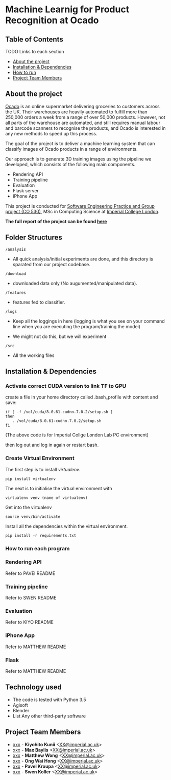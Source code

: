 # Machine Learnig for Product Recognition at Ocado

## Table of Contents

TODO Links to each section 

* [About the project](#about)
* [Installation & Dependencies](#release-types)
* [How to run](#building-nodejs)
* [Project Team Members](#project-team-members)

<!-- ## Another paragraph <a name="about"></a> -->

## About the project <a name="paragraph2"></a>

[Ocado](https://www.ocado.com) is an online supermarket delivering groceries to customers across the UK. Their warehouses are heavily automated to fulfill more than 250,000 orders a week from a range of over 50,000 products. However, not all parts of the warehouse are automated, and still requires manual labour and barcode scanners to recognise the products, and Ocado is interested in any new methods to speed up this process. 

The goal of the project is to deliver a machine learning system that can classify images of Ocado products in a range of environments.

Our approach is to generate 3D training images using the pipeline we developed, which consists of the following main components.

- Rendering API 
- Training pipeline
- Evaluation
- Flask server
- iPhone App

This project is conducted for  [Software Engineering Practice and Group project (CO 530)](http://www.imperial.ac.uk/computing/current-students/courses/530/), MSc in Computing Science at [Imperial College London](http://www.imperial.ac.uk/computing/).

**The full report of the project can be found [here](XX)**

## Folder Structures


`/analysis`

- All quick analysis/initial experiments are done, and this directory is sparated from our project codebase.


`/download`

- downloaded data only (No augumented/manipulated data).

`/features`

- features fed to classifier.

`/logs`

- Keep all the loggings in here (logging is what you see on your command line when you are executing the program/training the model)

- We might not do this, but we will experiment

`/src`

- All the working files


## Installation & Dependencies

### Activate correct CUDA version to link TF to GPU
create a file in your home directory called .bash_profile with content and save:

```
if [ -f /vol/cuda/8.0.61-cudnn.7.0.2/setup.sh ]
then
   . /vol/cuda/8.0.61-cudnn.7.0.2/setup.sh
fi
```
(The above code is for Imperial Collge London Lab PC environment)


then log out and log in again or restart bash.

### Create Virtual Environment


The first step is to install *virtualenv*.

```pip install virtualenv```

The next is to initialise the virtual environment with 

```virtualenv venv (name of virtualenv)```

Get into the virtualenv

```source venv/bin/activate```

Install all the dependencies within the virtual environment.

```pip install -r requirements.txt```

### How to run each program

### Rendering API

Refer to PAVEl README

### Training pipeline

Refer to SWEN README


### Evaluation

Refer to KIYO README

### iPhone App

Refer to MATTHEW README

### Flask

Refer to MATTHEW README

## Technology used

- The code is tested with Python 3.5
- Agisoft
- Blender
- List Any other third-party software


## Project Team Members <a name="project-team-members"></a>


<!-- * [watilde](https://github.com/watilde) -
**Daijiro Wachi** &lt;daijiro.wachi@gmail.com&gt; (he/him) -->
* [xxx](https://github.com/XXX) -
**Kiyohito Kunii** &lt;XX@imperial.ac.uk&gt;
* [xxx](https://github.com/XXX) -
**Max Baylis** &lt;XX@imperial.ac.uk&gt;
* [xxx](https://github.com/XXX) -
**Matthew Wong** &lt;XX@imperial.ac.uk&gt;
* [xxx](https://github.com/XXX) -
**Ong Wai Hong** &lt;XX@imperial.ac.uk&gt;
* [xxx](https://github.com/XXX) -
**Pavel Kroupa** &lt;XX@imperial.ac.uk&gt;
* [xxx](https://github.com/XXX) -
**Swen Koller** &lt;XX@imperial.ac.uk&gt;
<!-- 
## Contributing to Node.js

* [Contributing to the project][]
* [Working Groups][]
* [Strategic Initiatives][]

[Code of Conduct]: https://github.com/nodejs/admin/blob/master/CODE_OF_CONDUCT.md
[Contributing to the project]: CONTRIBUTING.md
[Node.js Help]: https://github.com/nodejs/help
[Node.js Website]: https://nodejs.org/en/
[Questions tagged 'node.js' on StackOverflow]: https://stackoverflow.com/questions/tagged/node.js
[Working Groups]: https://github.com/nodejs/TSC/blob/master/WORKING_GROUPS.md
[Strategic Initiatives]: https://github.com/nodejs/TSC/blob/master/Strategic-Initiatives.md
[#node.js channel on chat.freenode.net]: https://webchat.freenode.net?channels=node.js&uio=d4 -->